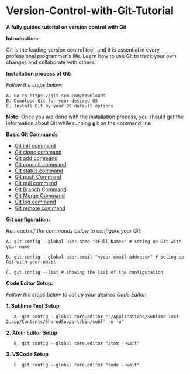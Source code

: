 # Version-Control-with-Git-Tutorial
<strong>A fully guided tutorial on version control with Git</strong> 

<strong>Introduction:</strong>

Git is the leading version control tool, and it is essential in every professional programmer's life. Learn how to use Git to track your own changes and collaborate with others.


<strong> Installation process of Git:  </strong>

<i>Follow the steps below:</i>

    A. Go to https://git-scm.com/downloads
    B. Download Git for your desired OS
    C. Install Git by your OS default options

<strong>Note:</strong> Once you are done with the installation process, you should get the information about Git while running <b>git</b> on the command line

<strong><a href = "https://www.javatpoint.com/git-commands">Basic Git Commands</a></strong>
<ul>
    <li><a href = "https://www.javatpoint.com/git-commands#init-command">Git init command</a></li>
    <li><a href = "https://www.javatpoint.com/git-commands#clone-command">Git clone command</a></li>
    <li><a href = "https://www.javatpoint.com/git-commands#add-command">Git add command</a></li>
    <li><a href = "https://www.javatpoint.com/git-commands#commit-command">Git commit command</a></li>
    <li><a href = "https://www.javatpoint.com/git-commands#status-command">Git status command</a></li>
    <li><a href = "https://www.javatpoint.com/git-commands#push-command">Git push Command</a></li>
    <li><a href = "https://www.javatpoint.com/git-commands#pull-command">Git pull command</a></li>
    <li><a href = "https://www.javatpoint.com/git-commands#branch-command">Git Branch Command</a></li>
    <li><a href = "https://www.javatpoint.com/git-commands#merge-command">Git Merge Command</a></li>
    <li><a href = "https://www.javatpoint.com/git-commands#log-command">Git log command</a></li>
    <li><a href = "https://www.javatpoint.com/git-commands#remote-command">Git remote command</a></li>
    
</ul>

<strong>Git configuration:</strong>

<i>Run each of the commands below to configure your Git:</i>

    A. git config --global user.name "<Full_Name>" # seting up Git with your name

    B. git config --global user.email "<your-email-address>" # seting up Git with your email

    C. git config --list # showing the list of the configuration 

<strong>Code Editor Setup:</strong>

<i>Follow the steps below to set up your desired Code Editor:</i>

<b> 1. Sublime Text Setup </b>

       A. git config --global core.editor "'/Applications/Sublime Text 2.app/Contents/SharedSupport/bin/subl' -n -w"

<b> 2. Atom Editor Setup </b>

       B. git config --global core.editor "atom --wait"

<b> 3. VSCode Setup </b>    

       C. git config --global core.editor "code --wait"